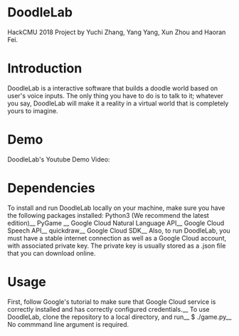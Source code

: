 # DoodleLab
HackCMU 2018 Project by Yuchi Zhang, Yang Yang, Xun Zhou and Haoran Fei.
# Introduction
DoodleLab is a interactive software that builds a doodle world based on user's voice inputs. The only thing you have to do is to talk to it; whatever you say, DoodleLab will make it a reality in a virtual world that is completely yours to imagine.
# Demo
DoodleLab's Youtube Demo Video: 
# Dependencies
To install and run DoodleLab locally on your machine, make sure you have the following packages installed:
Python3 (We recommend the latest edition)__
PyGame __
Google Cloud Natural Language API__
Google Cloud Speech API__
quickdraw__
Google Cloud SDK__
Also, to run DoodleLab, you must have a stable internet connection as well as a Google Cloud account, with associated private key. The private key is usually stored as a .json file that you can download online. 
# Usage
First, follow Google's tutorial to make sure that Google Cloud service is correctly installed and has correctly configured credentials.__
To use DoodleLab, clone the repository to a local directory, and run__
$ ./game.py__
No commmand line argument is required.
